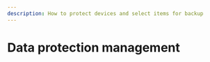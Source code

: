 ```yaml
---
description: How to protect devices and select items for backup
---
```


# Data protection management

